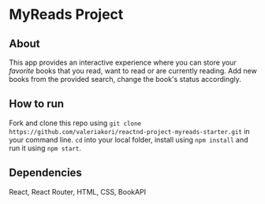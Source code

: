 # MyReads Project

## About

This app provides an interactive experience where you can store your *favorite* books that you read, want to read or are currently reading. Add new books from the provided search, change the book's status accordingly.

## How to run

Fork and clone this repo using
`git clone https://github.com/valeriakori/reactnd-project-myreads-starter.git`
in your command line.
`cd` into your local folder, install using `npm install` and run it using `npm start`.

## Dependencies

React, React Router, HTML, CSS, BookAPI